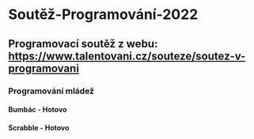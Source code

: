 # Soutěž-Programování-2022
## Programovací soutěž z webu: https://www.talentovani.cz/souteze/soutez-v-programovani

### Programování mládež
#### Bumbác - Hotovo
#### Scrabble - Hotovo
